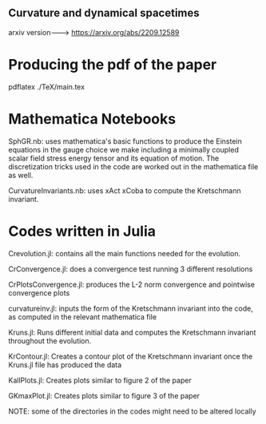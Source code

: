 ## Curvature and dynamical spacetimes

arxiv version---> https://arxiv.org/abs/2209.12589

# Producing the pdf of the paper
pdflatex ./TeX/main.tex 

# Mathematica Notebooks
SphGR.nb: uses mathematica's basic functions to produce the Einstein equations in the gauge choice we make including a minimally coupled scalar field 
stress energy tensor and its equation of motion. The discretization tricks used in the code are worked out in the mathematica file as well.

CurvatureInvariants.nb: uses xAct xCoba to compute the Kretschmann invariant.

# Codes written in Julia

Crevolution.jl: contains all the main functions needed for the evolution.

CrConvergence.jl: does a convergence test running 3 different resolutions

CrPlotsConvergence.jl: produces the L-2 norm convergence and pointwise convergence plots

curvatureinv.jl: inputs the form of the Kretschmann invariant into the code, as computed in the relevant mathematica file

Kruns.jl: Runs different initial data and computes the Kretschmann invariant throughout the evolution. 

KrContour.jl: Creates a contour plot of the Kretschmann invariant once the Kruns.jl file has produced the data

KallPlots.jl: Creates plots similar to figure 2 of the paper

GKmaxPlot.jl: Creates plots similar to figure 3 of the paper

NOTE: some of the directories in the codes might need to be altered locally

